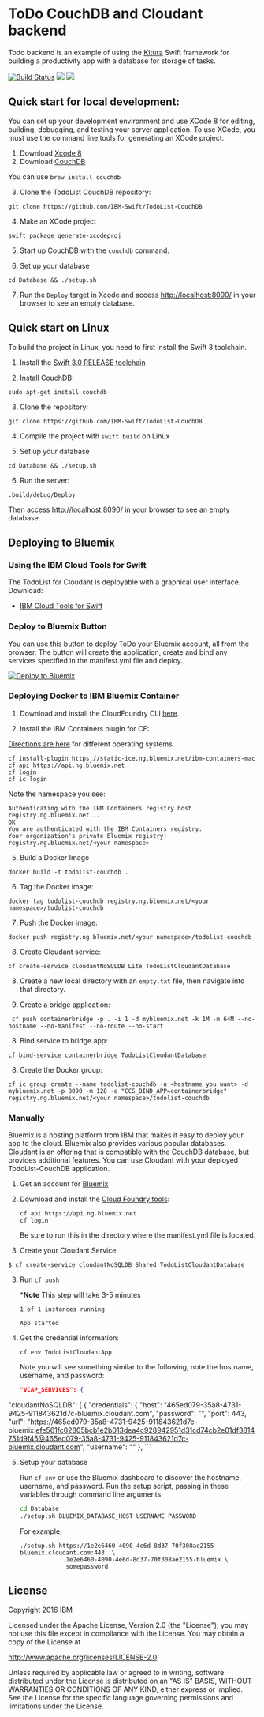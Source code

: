# ToDo CouchDB and Cloudant backend

Todo backend is an example of using the [Kitura](https://github.com/IBM-Swift/Kitura) Swift framework for building a productivity app with a database for storage of tasks.

[![Build Status](https://travis-ci.org/IBM-Swift/TodoList-CouchDB.svg?branch=master)](https://travis-ci.org/IBM-Swift/TodoList-CouchDB)
![](https://img.shields.io/badge/Swift-3.0%20RELEASE-orange.svg?style=flat)
![](https://img.shields.io/badge/platform-Linux,%20macOS-blue.svg?style=flat)

## Quick start for local development:

You can set up your development environment and use XCode 8 for editing, building, debugging, and testing your server application. To use XCode, you must use the command line tools for generating an XCode project.

1. Download [Xcode 8](https://swift.org/download/)
2. Download [CouchDB](http://couchdb.apache.org/)
 
 You can use `brew install couchdb` 

3. Clone the TodoList CouchDB repository:

  `git clone https://github.com/IBM-Swift/TodoList-CouchDB`
  
4. Make an XCode project

  `swift package generate-xcodeproj`
  
5. Start up CouchDB with the `couchdb` command.
  
6. Set up your database

  `cd Database && ./setup.sh`
  
7. Run the `Deploy` target in Xcode and access [http://localhost:8090/](http://localhost:8090/) in your browser to see an empty database.
  
## Quick start on Linux

To build the project in Linux, you need to first install the Swift 3 toolchain.

1. Install the [Swift 3.0 RELEASE toolchain](http://www.swift.org)

2. Install CouchDB:

  `sudo apt-get install couchdb`
  
3. Clone the repository:

  `git clone https://github.com/IBM-Swift/TodoList-CouchDB`
  
4. Compile the project with `swift build` on Linux
 
5. Set up your database

  `cd Database && ./setup.sh`

6. Run the server:

 `.build/debug/Deploy`
 
 Then access [http://localhost:8090/](http://localhost:8090/) in your browser to see an empty database.

## Deploying to Bluemix

### Using the IBM Cloud Tools for Swift

The TodoList for Cloudant is deployable with a graphical user interface. Download:

- [IBM Cloud Tools for Swift](http://cloudtools.bluemix.net/)

### Deploy to Bluemix Button

You can use this button to deploy ToDo your Bluemix account, all from the browser. The button will create the application, create and bind any services specified in the manifest.yml file and deploy.

[![Deploy to Bluemix](https://bluemix.net/deploy/button.png)](https://bluemix.net/deploy?repository=https://github.com/IBM-Swift/TodoList-CouchDB)

### Deploying Docker to IBM Bluemix Container

1. Download and install the CloudFoundry CLI [here](https://github.com/cloudfoundry/cli/releases).

2. Install the IBM Containers plugin for CF:

  [Directions are here](https://console.ng.bluemix.net/docs/containers/container_cli_cfic_install.html) for different operating systems.
  

  ```
  cf install-plugin https://static-ice.ng.bluemix.net/ibm-containers-mac
  cf api https://api.ng.bluemix.net
  cf login 
  cf ic login
  ```
  
  Note the namespace you see:
  
  ```
  Authenticating with the IBM Containers registry host registry.ng.bluemix.net...
  OK
  You are authenticated with the IBM Containers registry.
  Your organization's private Bluemix registry: registry.ng.bluemix.net/<your namespace>
  ```

5. Build a Docker Image
  
  ```
  docker build -t todolist-couchdb . 
  ```
  
6. Tag the Docker image:

  ```
  docker tag todolist-couchdb registry.ng.bluemix.net/<your namespace>/todolist-couchdb
  ```
  
7. Push the Docker image: 

  ```
  docker push registry.ng.bluemix.net/<your namespace>/todolist-couchdb
  ```
  
8. Create Cloudant service:

  ```
  cf create-service cloudantNoSQLDB Lite TodoListCloudantDatabase
  ```
  
8. Create a new local directory with an `empty.txt` file, then navigate into that directory.
  
8. Create a bridge application:

  ```
   cf push containerbridge -p . -i 1 -d mybluemix.net -k 1M -m 64M --no-hostname --no-manifest --no-route --no-start
  ```
  
8. Bind service to bridge app:

  ```
  cf bind-service containerbridge TodoListCloudantDatabase
  ```
  
8. Create the Docker group:

  ```
  cf ic group create --name todolist-couchdb -n <hostname you want> -d mybluemix.net -p 8090 -m 128 -e "CCS_BIND_APP=containerbridge" registry.ng.bluemix.net/<your namespace>/todolist-couchdb
  ```

### Manually

Bluemix is a hosting platform from IBM that makes it easy to deploy your app to the cloud. Bluemix also provides various popular databases. [Cloudant](https://cloudant.com/) is an offering that is compatible with the CouchDB database, but provides additional features. You can use Cloudant with your deployed TodoList-CouchDB application.

1. Get an account for [Bluemix](https://console.ng.bluemix.net/registration/)

2. Download and install the [Cloud Foundry tools](https://new-console.ng.bluemix.net/docs/starters/install_cli.html):

    ```
    cf api https://api.ng.bluemix.net
    cf login
    ```

    Be sure to run this in the directory where the manifest.yml file is located.

2. Create your Cloudant Service

  ```
  $ cf create-service cloudantNoSQLDB Shared TodoListCloudantDatabase
  ```

3. Run `cf push`   

    ***Note** This step will take 3-5 minutes

    ```
    1 of 1 instances running 

    App started
    ```

4. Get the credential information:

   ```
   cf env TodoListCloudantApp
   ```
   
   Note you will see something similar to the following, note the hostname, username, and password:
   
   ```json
   "VCAP_SERVICES": {
  "cloudantNoSQLDB": [
   {
    "credentials": {
     "host": "465ed079-35a8-4731-9425-911843621d7c-bluemix.cloudant.com",
     "password": "<password is here>",
     "port": 443,
     "url": "https://465ed079-35a8-4731-9425-911843621d7c-bluemix:efe561fc02805bcb1e2b013dea4c928942951d31cd74cb2e01df3814751d9f45@465ed079-35a8-4731-9425-911843621d7c-bluemix.cloudant.com",
     "username": "<username is here>"
    },
    ```

5. Setup your database

    Run `cf env` or use the Bluemix dashboard to discover the hostname, username, and password. Run the setup script, passing
    in these variables through command line arguments

    ```bash
    cd Database
    ./setup.sh BLUEMIX_DATABASE_HOST USERNAME PASSWORD
    ```

    For example,
    ```
    ./setup.sh https://1e2e6460-4090-4e6d-8d37-70f308ae2155-bluemix.cloudant.com:443  \
                 1e2e6460-4090-4e6d-8d37-70f308ae2155-bluemix \
                 somepassword
    ```
  
## License

Copyright 2016 IBM

Licensed under the Apache License, Version 2.0 (the "License"); you may not use this file except in compliance with the License. You may obtain a copy of the License at

http://www.apache.org/licenses/LICENSE-2.0

Unless required by applicable law or agreed to in writing, software distributed under the License is distributed on an "AS IS" BASIS, WITHOUT WARRANTIES OR CONDITIONS OF ANY KIND, either express or implied. See the License for the specific language governing permissions and limitations under the License.

